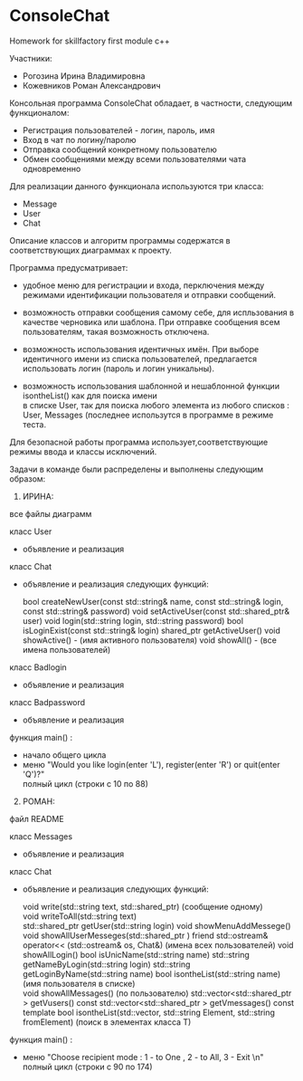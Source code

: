 # ConsoleChat
Homework for skillfactory first module c++

Участники:
- Рогозина Ирина Владимировна
- Кожевников Роман Александрович

Консольная программа ConsoleChat обладает, в частности, следующим функционалом:

- Регистрация пользователей - логин, пароль, имя
- Вход в чат по логину/паролю
- Отправка сообщений конкретному пользователю
- Обмен сообщениями между всеми пользователями чата одновременно

Для реализации данного функционала используются три класса:
- Message
- User 
- Chat

Описание классов и алгоритм программы содержатся в соответствующих диаграммах к проекту.

Программа предусматривает:
 
 - удобное меню для регистрации и входа, перключения между режимами идентификации пользователя 
   и отправки сообщений.

 - возможность отправки сообщения самому себе, для испльзования в качестве 
   черновика или шаблона. При отправке сообщения всем пользователям, такая возможность отключена.

 - возможность использования идентичных имён. При выборе идентичного имени 
    из списка пользователей, предлагается использовать логин (пароль и логин уникальны).  
 
 - возможность использования шаблонной и нешаблонной функции isontheList() как для поиска имени  
   в списке User, так для поиска любого элемента из любого списков : User, Messages (последнее 
   использутся в программе в режиме теста.
 
Для безопасной работы программа использует,соответствующие режимы ввода и классы исключений. 
 
 Задачи в команде были распределены и выполнены следующим образом:

1) ИРИНА:

все файлы диаграмм 

класс User 
- объявление и реализация

класс Chat
- объявление и реализация следующих функций:

  bool createNewUser(const std::string& name, const std::string& login, const std::string& password) 
  void setActiveUser(const std::shared_ptr<User>& user) 
  void login(std::string login, std::string password) 
  bool isLoginExist(const std::string& login) 
  shared_ptr <User> getActiveUser() 
  void showActive() - (имя активного пользователя)
  void showAll() - (все имена пользователей)

класс Badlogin

- объявление и реализация

класс Badpassword

- объявление и реализация

функция main() :

  - начало общего цикла
  - меню "Would you like login(enter 'L'), register(enter 'R') or quit(enter 'Q')?"  
    полный цикл (строки с 10 по 88) 

2) РОМАН:  

файл README

класс Messages 
- объявление и реализация

класс Chat
- объявление и реализация следующих функций:

    void write(std::string text, std::shared_ptr<User>) (сообщение одному)  
	void writeToAll(std::string text) 	            
	std::shared_ptr <User> getUser(std::string login) 
	void showMenuAddMessege() 
	void showAllUserMesseges(std::shared_ptr <User>) 
	friend std::ostream& operator<< (std::ostream& os, Chat&) (имена всех пользователей)
	void showAllLogin() 
	bool isUnicName(std::string name) 
	std::string getNameByLogin(std::string login) 
	std::string getLoginByName(std::string name) 
	bool isontheList(std::string name) (имя пользователя в списке)		
	void showAllMessages() 	(по пользователю)
	std::vector<std::shared_ptr <User>> getVusers() const 
	std::vector<std::shared_ptr <Message>> getVmessages() const 
	template <typename T>
	bool isontheList(std::vector<T>, std::string Element, std::string fromElement) 
        (поиск в элементах классa T) 
        

функция main() :
  
  - меню "Choose recipient mode : 1 - to One , 2 - to All, 3 - Exit \n"  
    полный цикл (строки с 90 по 174) 
